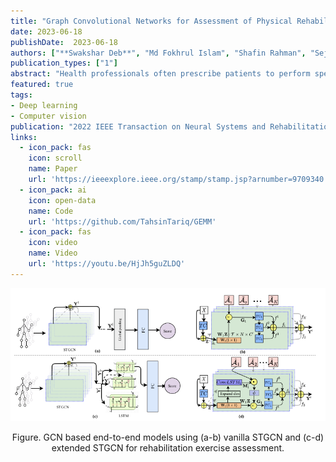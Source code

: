 ```yaml
---
title: "Graph Convolutional Networks for Assessment of Physical Rehabilitation Exercises"
date: 2023-06-18
publishDate:  2023-06-18
authors: ["**Swakshar Deb**", "Md Fokhrul Islam", "Shafin Rahman", "Sejuti Rahman"]
publication_types: ["1"]
abstract: "Health professionals often prescribe patients to perform specific exercises for rehabilitation of several diseases (e.g., stroke, Parkinson, backpain). When patients perform those exercises in the absence of an expert (e.g., physicians/therapists), they cannot assess the correctness of the performance. Automatic assessment of physical rehabilitation exercises aims to assign a quality score given an RGBD video of the body movement as input. Recent deep learning approaches address this problem by extracting CNN features from co-ordinate grids of skeleton data (body-joints) obtained from videos. However, they could not extract rich spatio-temporal features from variable-length inputs. To address this issue, we investigate Graph Convolutional Networks (GCNs) for this task. We adapt spatio-temporal GCN to predict continuous scores(assessment) instead of discrete class labels. Our model can process variable-length inputs so that users can perform any number of repetitions of the prescribed exercise. Moreover, our novel design also provides self-attention of body-joints, indicating their role in predicting assessment scores. It guides the user to achieve a better score in future trials by matching the same attention weights of expert users. Our model successfully outperforms existing exercise assessment methods on KIMORE and UI-PRMD datasets."
featured: true
tags:
- Deep learning
- Computer vision
publication: "2022 IEEE Transaction on Neural Systems and Rehabilitation Engineering (TNSRE)"
links:
  - icon_pack: fas
    icon: scroll
    name: Paper
    url: 'https://ieeexplore.ieee.org/stamp/stamp.jsp?arnumber=9709340'
  - icon_pack: ai
    icon: open-data
    name: Code
    url: 'https://github.com/TahsinTariq/GEMM'
  - icon_pack: fas
    icon: video
    name: Video
    url: 'https://youtu.be/HjJh5guZLDQ'
---
```


![Rehab Architecture](https://github.com/SwaksharDeb/swakshardeb.github.io/blob/main/static/img/stgcn_architecture.PNG)

<p style="text-align:center"> Figure. GCN based end-to-end models using (a-b) vanilla STGCN and (c-d) extended STGCN for rehabilitation exercise assessment. </p>